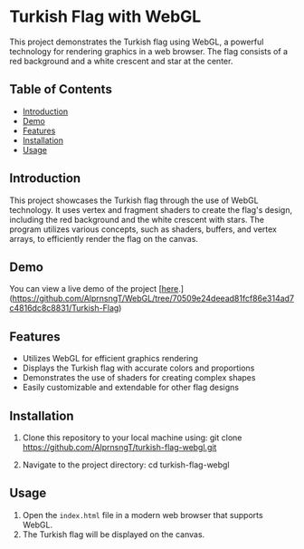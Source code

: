 # Turkish Flag with WebGL

This project demonstrates the Turkish flag using WebGL, a powerful technology for rendering graphics in a web browser. The flag consists of a red background and a white crescent and star at the center.

## Table of Contents

- [Introduction](#introduction)
- [Demo](#demo)
- [Features](#features)
- [Installation](#installation)
- [Usage](#usage)


## Introduction

This project showcases the Turkish flag through the use of WebGL technology. It uses vertex and fragment shaders to create the flag's design, including the red background and the white crescent with stars. The program utilizes various concepts, such as shaders, buffers, and vertex arrays, to efficiently render the flag on the canvas.

## Demo

You can view a live demo of the project [[here](link_to_demo).](https://github.com/AlprnsngT/WebGL/tree/70509e24deead81fcf86e314ad7c4816dc8c8831/Turkish-Flag)

## Features

- Utilizes WebGL for efficient graphics rendering
- Displays the Turkish flag with accurate colors and proportions
- Demonstrates the use of shaders for creating complex shapes
- Easily customizable and extendable for other flag designs

## Installation

1. Clone this repository to your local machine using:
git clone https://github.com/AlprnsngT/turkish-flag-webgl.git

2. Navigate to the project directory:
cd turkish-flag-webgl

## Usage

1. Open the `index.html` file in a modern web browser that supports WebGL.
2. The Turkish flag will be displayed on the canvas.


